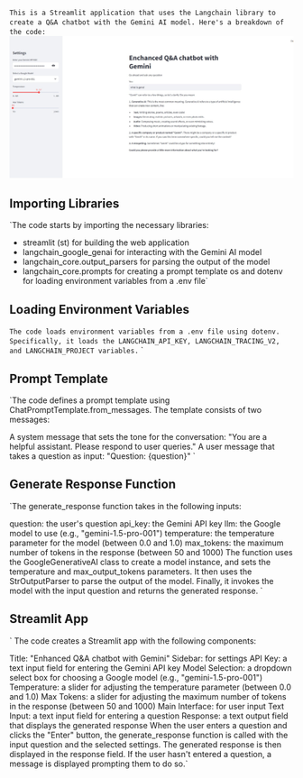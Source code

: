 `This is a Streamlit application that uses the Langchain library to create a Q&A chatbot with the Gemini AI model. Here's a breakdown of the code:`
![](IMG/Project.jpg)
## Importing Libraries

`The code starts by importing the necessary libraries:

- streamlit (st) for building the web application
- langchain_google_genai for interacting with the Gemini AI model
- langchain_core.output_parsers for parsing the output of the model
- langchain_core.prompts for creating a prompt template
os and dotenv for loading environment variables from  a .env file`
## Loading Environment Variables

`The code loads environment variables from a .env file using dotenv. Specifically, it loads the LANGCHAIN_API_KEY, LANGCHAIN_TRACING_V2, and LANGCHAIN_PROJECT variables.`
`
## Prompt Template

`The code defines a prompt template using ChatPromptTemplate.from_messages. The template consists of two messages:

A system message that sets the tone for the conversation: "You are a helpful assistant. Please respond to user queries."
A user message that takes a question as input: "Question: {question}"
`
## Generate Response Function

`The generate_response function takes in the following inputs:

question: the user's question
api_key: the Gemini API key
llm: the Google model to use (e.g., "gemini-1.5-pro-001")
temperature: the temperature parameter for the model (between 0.0 and 1.0)
max_tokens: the maximum number of tokens in the response (between 50 and 1000)
The function uses the GoogleGenerativeAI class to create a model instance, and sets the temperature and max_output_tokens parameters. It then uses the StrOutputParser to parse the output of the model. Finally, it invokes the model with the input question and returns the generated response.
`
## Streamlit App
`
The code creates a Streamlit app with the following components:

Title: "Enhanced Q&A chatbot with Gemini"
Sidebar: for settings
API Key: a text input field for entering the Gemini API key
Model Selection: a dropdown select box for choosing a Google model (e.g., "gemini-1.5-pro-001")
Temperature: a slider for adjusting the temperature parameter (between 0.0 and 1.0)
Max Tokens: a slider for adjusting the maximum number of tokens in the response (between 50 and 1000)
Main Interface: for user input
Text Input: a text input field for entering a question
Response: a text output field that displays the generated response
When the user enters a question and clicks the "Enter" button, the generate_response function is called with the input question and the selected settings. The generated response is then displayed in the response field. If the user hasn't entered a question, a message is displayed prompting them to do so.`
